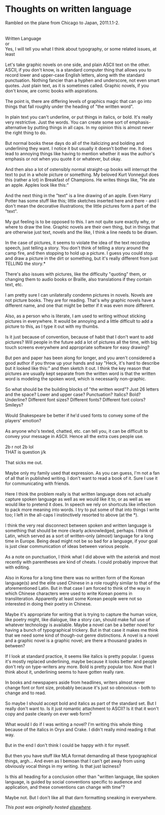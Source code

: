 # Thoughts on written language

<div>
<span class="Apple-style-span">Rambled on the plane from Chicago to Japan, 2011.1.1-2.</span><br><span class="Apple-style-span"><span class="Apple-style-span"><br></span></span><br><span class="Apple-style-span">Written Language</span><br><div>or</div>
<div>Yes, I will tell you what I think about typography, or some related issues, at least</div>
<div><br></div>
<div>Let's take graphic novels on one side, and plain ASCII text on the other. ASCII, if you don't know, is a standard computer thing that allows you to record lower and upper-case English letters, along with the standard punctuation. Nothing fancier than a hyphen and underscore, not even smart quotes. Just plain text, as it is sometimes called. Graphic novels, if you don't know, are comic books with aspirations.</div>
<div><br></div>
<div>The point is, there are differing levels of graphics magic that can go into things that fall roughly under the heading of "the written word".</div>
<div><br></div>
<div>In plain text you can't underline, or put things in italics, or bold. It's really very restrictive. Just the words. You can create some sort of emphasis-alternative by putting things in all caps. In my opinion this is almost never the right thing to do.</div>
<div><br></div>
<div>But normal books these days do all of the italicizing and bolding and underlining they want. I notice it but usually it doesn't bother me. It does lead to annoying things like having to mention whether it was the author's emphasis or not when you quote it or whatever, but okay.</div>
<div><br></div>
<div>And then also a lot of ostensibly normal straight-up books will interrupt the text to put in a whole picture or something. My beloved Kurt Vonnegut does this (rather a lot) in Breakfast of Champions. He writes things like, "He ate an apple. Apples look like this:"</div>
<div><br></div>
<div>And the next thing in the "text" is a line drawing of an apple. Even Harry Potter has some stuff like this; little sketches inserted here and there - and I don't mean the decorative illustrations; the little pictures form a part of the "text".</div>
<div><br></div>
<div>My gut feeling is to be opposed to this. I am not quite sure exactly why, or where to draw the line. Graphic novels are their own thing, but in things that are otherwise just text, novels and the like, I think a line needs to be drawn.</div>
<div><br></div>
<div>In the case of pictures, it seems to violate the idea of the text recording speech, just telling a story. You don't think of telling a story around the camp fire, and then stopping to hold up a picture. I guess you could stop and draw a picture in the dirt or something, but it's really different from just TELLING the story.*</div>
<div><br></div>
<div>There's also issues with pictures, like the difficulty "quoting" them, or changing them to audio books or Braille, also translations if they contain text, etc.</div>
<div><br></div>
<div>I am pretty sure I can unilaterally condemn pictures in novels. Novels are not picture books. They are for reading. That's why graphic novels have a different name, and one that might be better if it was even more different.</div>
<div><br></div>
<div>Also, as a person who is literate, I am used to writing without sticking pictures in everywhere. It would be annoying and a little difficult to add a picture to this, as I type it out with my thumbs.</div>
<div><br></div>
<div>Is it just because of convention, because of habit that I don't want to add pictures? Will people in the future add a lot of pictures all the time, with big touch screens everywhere and appropriate software for easy drawing?</div>
<div><br></div>
<div>But pen and paper has been along for longer, and you aren't considered a good author if you throw up your hands and say "Heck, it's hard to describe but it looked like this:" and then sketch it out. I think the key reason that pictures are usually kept separate from the written word is that the written word is modeling the spoken word, which is necessarily non-graphic.</div>
<div><br></div>
<div>So what should be the building blocks of "the written word"? Just 26 letters and the space? Lower and upper case? Punctuation? Italics? Bold? Underline? Different font sizes? Different fonts? Different font colors? Smileys?</div>
<div><br></div>
<div>Would Shakespeare be better if he'd used fonts to convey some of the players' emotion?</div>
<div><br></div>
<div>As anyone who's texted, chatted, etc. can tell you, it can be difficult to convey your message in ASCII. Hence all the extra cues people use.</div>
<div><br></div>
<div>2b r not 2b lol</div>
<div>THAT is question j/k</div>
<div><br></div>
<div>That sicks me out.</div>
<div><br></div>
<div>Maybe only my family used that expression. As you can guess, I'm not a fan of all that in published writing. I don't want to read a book of it. Sure I use it for communicating with friends.</div>
<div><br></div>
<div>Here I think the problem really is that written language does not actually capture spoken language as well as we would like it to, or as well as we would like to pretend it does. In speech we rely on shortcuts like inflection to pack more meaning into words. I try to put some of that into things I write too; I left in the all-caps I instinctively resorted to above (at the *).</div>
<div><br></div>
<div>I think the very real disconnect between spoken and written language is something that should be more clearly acknowledged, perhaps. I think of Latin, which served as a sort of written-only (almost) language for a long time in Europe. Being dead might not be so bad for a language, if your goal is just clear communication of ideas between various people.</div>
<div><br></div>
<div>As a note on punctuation, I think what I did above with the asterisk and most recently with parentheses are kind of cheats. I could probably improve that with editing.</div>
<div><br></div>
<div>Also in Korea for a long time there was no written form of the Korean language(s) and the elite used Chinese in a role roughly similar to that of the aforementioned Latin. But in that case I am forced to think of the way in which Chinese characters were used to write Korean poems in transliteration. Apparently at least some Korean people were not so interested in doing their poetry in Chinese.</div>
<div><br></div>
<div>Maybe it's appropriate for writing that is trying to capture the human voice, like poetry might, like dialogue, like a story can, should make full use of whatever technology is available. Maybe a novel can be a better novel for having a bunch of typographical trickery. But in that case it makes me think that we need some kind of though-out genre distinctions. A novel is a novel and a graphic novel is a graphic novel; are there a thousand grades in between?</div>
<div><br></div>
<div>If I look at standard practice, it seems like italics is pretty popular. I guess it's mostly replaced underlining, maybe because it looks better and people don't rely on type-writers any more. Bold is pretty popular too. Now that I think about it, underlining seems to have gotten really rare.</div>
<div><br></div>
<div>In books and newspapers aside from headlines, writers almost never change font or font size, probably because it's just so obnoxious - both to change and to read.</div>
<div><br></div>
<div>So maybe I should accept bold and italics as part of the standard set. But I really don't want to. Is it just romantic attachment to ASCII? Is it that it won't copy and paste cleanly on ever web form?</div>
<div><br></div>
<div>What would I do if I was writing a novel? I'm writing this whole thing because of the italics in Oryx and Crake. I didn't really mind reading it that way.</div>
<div><br></div>
<div>But in the end I don't think I could be happy with it for myself.</div>
<div><br></div>
<div>But then you have stuff like MLA format demanding all these typographical things, argh... And even as I bemoan that I can't get away from using obviously vocal things in my writing. Is that just laziness?</div>
<div><br></div>
<div>Is this all heading for a conclusion other than "written language, like spoken language, is guided by social conventions specific to audience and application, and these conventions can change with time"?</div>
<div><br></div>
<div>Maybe not. But I don't like all that darn formatting sneaking in everywhere.</div>
</div>


*This post was originally hosted [elsewhere](http://planspace.blogspot.com/2011/01/thoughts-on-written-language.html).*
